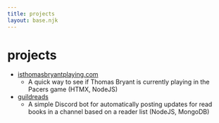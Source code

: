```yaml
---
title: projects
layout: base.njk
---
```


# projects
* [isthomasbryantplaying.com](https://isthomasbryantplaying.com)
  - A quick way to see if Thomas Bryant is  currently playing in the Pacers
  game (HTMX, NodeJS)
* [guildreads](https://github.com/blakekjohnson/guildreads)
  - A simple Discord bot for automatically posting updates for read books in a
  channel based on a reader list (NodeJS, MongoDB)

